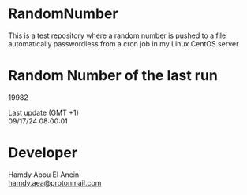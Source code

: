 # RandomNumber    
This is a test repository where a random number is pushed to a file automatically passwordless from a cron job in my Linux CentOS server    
# Random Number of the last run   
19982
      
Last update (GMT +1)    
09/17/24 08:00:01
# Developer    
Hamdy Abou El Anein   
hamdy.aea@protonmail.com
